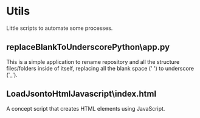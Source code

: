 # Utils
Little scripts to automate some processes.

## replaceBlankToUnderscorePython\app.py

This is a simple application to rename repository and all the structure files/folders inside of itself, replacing all the blank space (' ') to underscore ('_').

## LoadJsontoHtmlJavascript\index.html

A concept script that creates HTML elements using JavaScript.